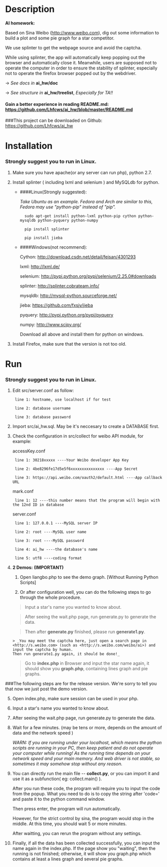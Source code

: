 # Description
**AI homework:**

Based on Sina Weibo (<http://www.weibo.com>), dig out some information to build a plot and some pie graph for a star competitor.

We use splinter to get the webpage source and avoid the captcha.

While using splinter, the app will automatically keep popping out the browser and automatically close it. Meanwhile, users are supposed not to operate the computer in order to ensure the stability of splinter, especially not to operate the firefox browser popped out by the webdriver. 


-> _See docs in_ **ai_hw/doc**

-> _See structure in_ **ai_hw/treelist**, _Especially for TA!!_
#### Gain a better experience in reading README.md:   <https://github.com/Lhfcws/ai_hw/blob/master/README.md>
###This project can be downloaded on Github: <https://github.com/Lhfcws/ai_hw>

# Installation
### Strongly suggest you to run in Linux.
1. Make sure you have apache(or any server can run php), python 2.7.

2. Install splinter ( including lxml and selenium ) and MySQLdb for python.
	+ ####Linux(Strongly suggested):

		*Take Ubuntu as an example. Fedora and Arch are similar to this, Fedora may use "python-pip" instead of "pip".*

			sudo apt-get install python-lxml python-pip cython python-mysqldb python-pyquery python-numpy

			pip install splinter

			pip install jieba
	+ ####Windows(not recommend):

		Cython: 	<http://download.csdn.net/detail/feisan/4301293>

		lxml:		<http://lxml.de/>

		selenium:	<http://pypi.python.org/pypi/selenium/2.25.0#downloads>

		splinter:	<http://splinter.cobrateam.info/>

		mysqldb:	<http://mysql-python.sourceforge.net/>

		jieba:		<https://github.com/fxsjy/jieba>	

		pyquery:	<http://pypi.python.org/pypi/pyquery>

		numpy:		<http://www.scipy.org/>

		Download all above and install them for python on windows.

3. Install Firefox, make sure that the version is not too old.

# Run
### Strongly suggest you to run in Linux.
1. Edit src/server.conf as follow:

		line 1: hostname, use localhost if for test

		line 2: database username

		line 3: database password

2. Import src/ai_hw.sql. May be it's neccesary to create a DATABASE first.

3. Check the configuration in src/collect for weibo API module, for example:


	accessKey.conf

		line 1: 30218xxxxx ----Your Weibo developer App Key

		line 2: 4be8296fe17d5e5f6xxxxxxxxxxxxxxx ----App Secret

		line 3: https://api.weibo.com/oauth2/default.html ----App callback URL


	mark.conf

		line 1: 12 ----this number means that the program will begin with the 12nd ID in database


	server.conf

		line 1: 127.0.0.1 ----MySQL server IP

		line 2: root ----MySQL user name

		line 3: root ----MySQL password

		line 4: ai_hw ----the database's name

		line 5: utf8 ----coding format

4. **2 Demos:**				**(IMPORTANT)**

	1) Open liangbo.php to see the demo graph. [Without Running Python Scripts]

	2) Or after configuration well, you can do the following steps to go through the whole procedure. 

	>Input a star's name you wanted to know about.

	>After seeing the wait.php page, run generate.py to generate the data.

	>Then after **generate.py** finished, please run **generate1.py**. 

	   > _You may meet the captcha here, just open a search page in <http://s.weibo.com> (such as <http://s.weibo.com/weibo/ai>) and input the captcha by human.
	   Then run generate1.py again, it should be done!_

	>Go to **index.php** in Browser and input the star name again, it should show you **graph.php**, containing lines graph and pie graphs.

###The following steps are for the release version. We're sorry to tell you that now we just post the demo version.

5. Open index.php, make sure session can be used in your php.

6. Input a star's name you wanted to know about.

7. After seeing the wait.php page, run generate.py to generate the data.

8. Wait for a few minutes. (may be tens or more, depends on the amount of data and the network speed )

	*WARN: If you are running under your localhost, which means the python scripts are running in your PC, then keep patient and do not operate your computer while running! As the running time depends on your network speed and your main memory. And web driver is not stable, so sometimes it may somehow stop without any reason.*

9. You can directly run the main file -- **collect.py**, or you can import it and use it as a subfunction( eg: collect.main() ).

	After you run these code, the program will require you to input the code from the popup. What you need to do is to copy the string after 'code=' and paste it to the python command window.

	Then press enter, the program will run automatically.

	However, for the strict control by sina, the program would stop in the middle. At this time, you should wait 5 or more minutes.

	After waitting, you can rerun the program without any settings.

10. Finally, if all the data has been collected successfully, you can input the name again in the index.php. If the page show you "waiting", then the running is not finished; otherwise, it will show you graph.php which contains at least a lines graph and several pie graphs.
